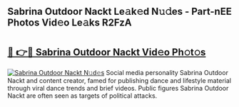 ## Sabrina Outdoor Nackt Le𝚊k𝚎d N𝚞𝚍es - Part-nEE Photos Vid𝚎o Le𝚊ks R2FzA

# <h2><a href="http://fb2lzhf.evod.top/?m=Sabrina+Outdoor+Nackt">🔗 👉🔴 Sabrina Outdoor Nackt Vid𝚎o Ph𝚘t𝚘s</a></h2>

[![Sabrina Outdoor Nackt N𝚞d𝚎s](https://i.imgur.com/8V9OHl7.gif)](http://fb2lzhf.evod.top/?m=Sabrina+Outdoor+Nackt)
Social media personality Sabrina Outdoor Nackt and content creator, famed for publishing dance and lifestyle material through viral dance trends and brief videos. Public figures Sabrina Outdoor Nackt are often seen as targets of political attacks. 
